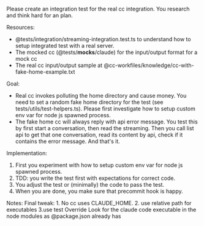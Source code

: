 Please create an integration test for the real cc integration. You research and think hard for an plan.

Resources:

- @tests/integration/streaming-integration.test.ts to understand how to setup integrated test with a real server.
- The mocked cc (@tests/__mocks__/claude) for the input/output format for a mock cc
- The real cc input/output sample at @cc-workfiles/knowledge/cc-with-fake-home-example.txt

Goal:

- Real cc invokes polluting the home directory and cause money. You need to set a random fake home directory for the test (see tests/utils/test-helpers.ts). Please first investigate how to setup custom env var for node js spawned process.
- The fake home cc will always reply with api error message. You test this by first start a conversation, then read the streaming. Then you call list api to get that one conversation, read its content by api, check if it contains the error message. And that's it.

Implementation:

1. First you experiment with how to setup custom env var for node js spawned process.
2. TDD: you write the test first with expectations for correct code.
3. You adjust the test or (minimally) the code to pass the test.
4. When you are done, you make sure that precommit hook is happy.

Notes:
Final tweak: 1. No cc uses CLAUDE_HOME. 2. use relative path for executables 3.use test Override
Look for the claude code executable in the node modules as @package.json already has